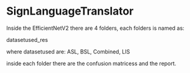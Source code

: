 # SignLanguageTranslator

Inside the EfficientNetV2 there are 4 folders, each folders is named as:

datasetused_res

where datasetused are: ASL, BSL, Combined, LIS

inside each folder there are the confusion matricess and the report.
